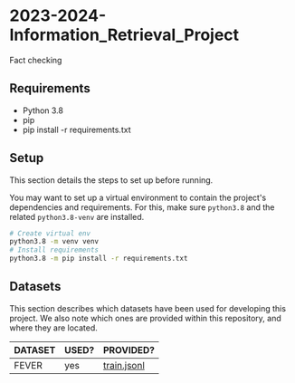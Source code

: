 # 2023-2024-Information_Retrieval_Project
Fact checking

## Requirements
- Python 3.8
- pip
- pip install -r requirements.txt

## Setup

This section details the steps to set up before running.

You may want to set up a virtual environment to contain the project's dependencies and requirements. For this, make sure `python3.8` and the related `python3.8-venv` are installed.

```sh
# Create virtual env
python3.8 -m venv venv
# Install requirements
python3.8 -m pip install -r requirements.txt
```

## Datasets

This section describes which datasets have been used for developing this project. We also note which ones are provided within this repository, and where they are located.

DATASET | USED? | PROVIDED?
-|-|-
FEVER | yes | [train.jsonl](/train.jsonl)